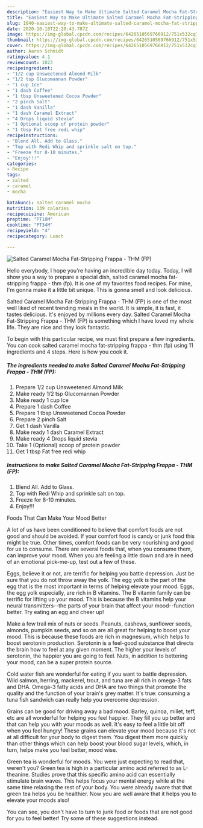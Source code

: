 ```yaml
---
description: "Easiest Way to Make Ultimate Salted Caramel Mocha Fat-Stripping Frappa - THM (FP)"
title: "Easiest Way to Make Ultimate Salted Caramel Mocha Fat-Stripping Frappa - THM (FP)"
slug: 1040-easiest-way-to-make-ultimate-salted-caramel-mocha-fat-stripping-frappa-thm-fp
date: 2020-10-18T22:20:43.787Z
image: https://img-global.cpcdn.com/recipes/6426510569766912/751x532cq70/salted-caramel-mocha-fat-stripping-frappa-thm-fp-recipe-main-photo.jpg
thumbnail: https://img-global.cpcdn.com/recipes/6426510569766912/751x532cq70/salted-caramel-mocha-fat-stripping-frappa-thm-fp-recipe-main-photo.jpg
cover: https://img-global.cpcdn.com/recipes/6426510569766912/751x532cq70/salted-caramel-mocha-fat-stripping-frappa-thm-fp-recipe-main-photo.jpg
author: Aaron Schmidt
ratingvalue: 4.1
reviewcount: 1023
recipeingredient:
- "1/2 cup Unsweetened Almond Milk"
- "1/2 tsp Glucomannan Powder"
- "1 cup Ice"
- "1 dash Coffee"
- "1 tbsp Unsweetened Cocoa Powder"
- "2 pinch Salt"
- "1 dash Vanilla"
- "1 dash Caramel Extract"
- "4 Drops liquid stevia"
- "1 Optional scoop of protein powder"
- "1 tbsp Fat free redi whip"
recipeinstructions:
- "Blend All. Add to Glass."
- "Top with Redi Whip and sprinkle salt on top."
- "Freeze for 8-10 minutes."
- "Enjoy!!!"
categories:
- Recipe
tags:
- salted
- caramel
- mocha

katakunci: salted caramel mocha 
nutrition: 139 calories
recipecuisine: American
preptime: "PT18M"
cooktime: "PT34M"
recipeyield: "4"
recipecategory: Lunch

---
```



![Salted Caramel Mocha Fat-Stripping Frappa - THM (FP)](https://img-global.cpcdn.com/recipes/6426510569766912/751x532cq70/salted-caramel-mocha-fat-stripping-frappa-thm-fp-recipe-main-photo.jpg)

Hello everybody, I hope you're having an incredible day today. Today, I will show you a way to prepare a special dish, salted caramel mocha fat-stripping frappa - thm (fp). It is one of my favorites food recipes. For mine, I'm gonna make it a little bit unique. This is gonna smell and look delicious.

Salted Caramel Mocha Fat-Stripping Frappa - THM (FP) is one of the most well liked of recent trending meals in the world. It is simple, it is fast, it tastes delicious. It's enjoyed by millions every day. Salted Caramel Mocha Fat-Stripping Frappa - THM (FP) is something which I have loved my whole life. They are nice and they look fantastic.




To begin with this particular recipe, we must first prepare a few ingredients. You can cook salted caramel mocha fat-stripping frappa - thm (fp) using 11 ingredients and 4 steps. Here is how you cook it.

<!--inarticleads1-->

##### The ingredients needed to make Salted Caramel Mocha Fat-Stripping Frappa - THM (FP):

1. Prepare 1/2 cup Unsweetened Almond Milk
1. Make ready 1/2 tsp Glucomannan Powder
1. Make ready 1 cup Ice
1. Prepare 1 dash Coffee
1. Prepare 1 tbsp Unsweetened Cocoa Powder
1. Prepare 2 pinch Salt
1. Get 1 dash Vanilla
1. Make ready 1 dash Caramel Extract
1. Make ready 4 Drops liquid stevia
1. Take 1 (Optional) scoop of protein powder
1. Get 1 tbsp Fat free redi whip




<!--inarticleads2-->

##### Instructions to make Salted Caramel Mocha Fat-Stripping Frappa - THM (FP):

1. Blend All. Add to Glass.
1. Top with Redi Whip and sprinkle salt on top.
1. Freeze for 8-10 minutes.
1. Enjoy!!!




Foods That Can Make Your Mood Better


A lot of us have been conditioned to believe that comfort foods are not good and should be avoided. If your comfort food is candy or junk food this might be true. Other times, comfort foods can be very nourishing and good for us to consume. There are several foods that, when you consume them, can improve your mood. When you are feeling a little down and are in need of an emotional pick-me-up, test out a few of these.

Eggs, believe it or not, are terrific for helping you battle depression. Just be sure that you do not throw away the yolk. The egg yolk is the part of the egg that is the most important in terms of helping elevate your mood. Eggs, the egg yolk especially, are rich in B vitamins. The B vitamin family can be terrific for lifting up your mood. This is because the B vitamins help your neural transmitters--the parts of your brain that affect your mood--function better. Try eating an egg and cheer up!

Make a few trail mix of nuts or seeds. Peanuts, cashews, sunflower seeds, almonds, pumpkin seeds, and so on are all great for helping to boost your mood. This is because these foods are rich in magnesium, which helps to boost serotonin production. Serotonin is a feel-good substance that directs the brain how to feel at any given moment. The higher your levels of serotonin, the happier you are going to feel. Nuts, in addition to bettering your mood, can be a super protein source.

Cold water fish are wonderful for eating if you want to battle depression. Wild salmon, herring, mackerel, trout, and tuna are all rich in omega-3 fats and DHA. Omega-3 fatty acids and DHA are two things that promote the quality and the function of your brain's grey matter. It's true: consuming a tuna fish sandwich can really help you overcome depression. 

Grains can be good for driving away a bad mood. Barley, quinoa, millet, teff, etc are all wonderful for helping you feel happier. They fill you up better and that can help you with your moods as well. It's easy to feel a little bit off when you feel hungry! These grains can elevate your mood because it's not at all difficult for your body to digest them. You digest them more quickly than other things which can help boost your blood sugar levels, which, in turn, helps make you feel better, mood wise.

Green tea is wonderful for moods. You were just expecting to read that, weren't you? Green tea is high in a particular amino acid referred to as L-theanine. Studies prove that this specific amino acid can essentially stimulate brain waves. This helps focus your mental energy while at the same time relaxing the rest of your body. You were already aware that that green tea helps you be healthier. Now you are well aware that it helps you to elevate your moods also!

You can see, you don't have to turn to junk food or foods that are not good for you to feel better! Try  some  of  these  suggestions  instead.

